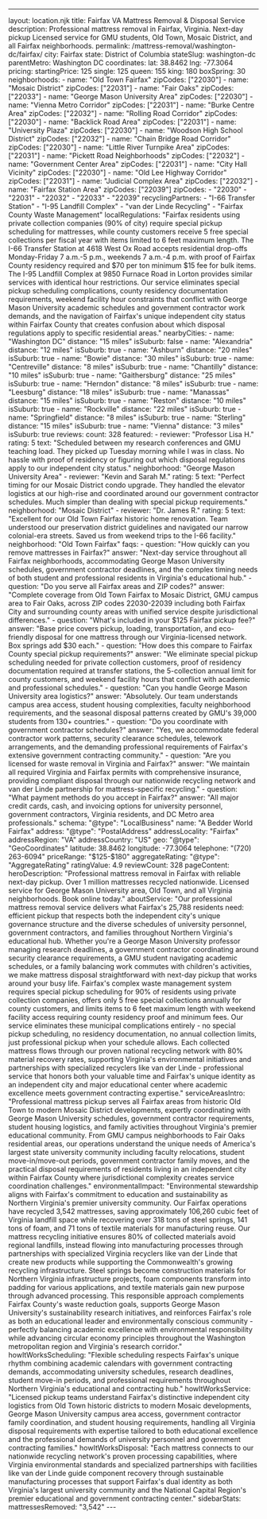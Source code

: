 ---
layout: location.njk
title: Fairfax VA Mattress Removal & Disposal Service
description: Professional mattress removal in Fairfax, Virginia. Next-day pickup Licensed service for GMU students, Old Town, Mosaic District, and all Fairfax neighborhoods.
permalink: /mattress-removal/washington-dc/fairfax/
city: Fairfax state: District of Columbia stateSlug: washington-dc parentMetro: Washington DC coordinates: lat: 38.8462 lng: -77.3064 pricing: startingPrice: 125 single: 125 queen: 155 king: 180 boxSpring: 30 neighborhoods: - name: "Old Town Fairfax" zipCodes: ["22030"] - name: "Mosaic District" zipCodes: ["22031"] - name: "Fair Oaks" zipCodes: ["22033"] - name: "George Mason University Area" zipCodes: ["22030"] - name: "Vienna Metro Corridor" zipCodes: ["22031"] - name: "Burke Centre Area" zipCodes: ["22032"] - name: "Rolling Road Corridor" zipCodes: ["22030"] - name: "Backlick Road Area" zipCodes: ["22031"] - name: "University Plaza" zipCodes: ["22030"] - name: "Woodson High School District" zipCodes: ["22032"] - name: "Chain Bridge Road Corridor" zipCodes: ["22030"] - name: "Little River Turnpike Area" zipCodes: ["22031"] - name: "Pickett Road Neighborhoods" zipCodes: ["22032"] - name: "Government Center Area" zipCodes: ["22031"] - name: "City Hall Vicinity" zipCodes: ["22030"] - name: "Old Lee Highway Corridor" zipCodes: ["22031"] - name: "Judicial Complex Area" zipCodes: ["22032"] - name: "Fairfax Station Area" zipCodes: ["22039"] zipCodes: - "22030" - "22031" - "22032" - "22033" - "22039" recyclingPartners: - "I-66 Transfer Station" - "I-95 Landfill Complex" - "van der Linde Recycling" - "Fairfax County Waste Management" localRegulations: "Fairfax residents using private collection companies (90% of city) require special pickup scheduling for mattresses, while county customers receive 5 free special collections per fiscal year with items limited to 6 feet maximum length. The I-66 Transfer Station at 4618 West Ox Road accepts residential drop-offs Monday-Friday 7 a.m.-5 p.m., weekends 7 a.m.-4 p.m. with proof of Fairfax County residency required and $70 per ton minimum $15 fee for bulk items. The I-95 Landfill Complex at 9850 Furnace Road in Lorton provides similar services with identical hour restrictions. Our service eliminates special pickup scheduling complications, county residency documentation requirements, weekend facility hour constraints that conflict with George Mason University academic schedules and government contractor work demands, and the navigation of Fairfax's unique independent city status within Fairfax County that creates confusion about which disposal regulations apply to specific residential areas." nearbyCities: - name: "Washington DC" distance: "15 miles" isSuburb: false - name: "Alexandria" distance: "12 miles" isSuburb: true - name: "Ashburn" distance: "20 miles" isSuburb: true - name: "Bowie" distance: "30 miles" isSuburb: true - name: "Centreville" distance: "8 miles" isSuburb: true - name: "Chantilly" distance: "10 miles" isSuburb: true - name: "Gaithersburg" distance: "25 miles" isSuburb: true - name: "Herndon" distance: "8 miles" isSuburb: true - name: "Leesburg" distance: "18 miles" isSuburb: true - name: "Manassas" distance: "15 miles" isSuburb: true - name: "Reston" distance: "10 miles" isSuburb: true - name: "Rockville" distance: "22 miles" isSuburb: true - name: "Springfield" distance: "8 miles" isSuburb: true - name: "Sterling" distance: "15 miles" isSuburb: true - name: "Vienna" distance: "3 miles" isSuburb: true reviews: count: 328 featured: - reviewer: "Professor Lisa H." rating: 5 text: "Scheduled between my research conferences and GMU teaching load. They picked up Tuesday morning while I was in class. No hassle with proof of residency or figuring out which disposal regulations apply to our independent city status." neighborhood: "George Mason University Area" - reviewer: "Kevin and Sarah M." rating: 5 text: "Perfect timing for our Mosaic District condo upgrade. They handled the elevator logistics at our high-rise and coordinated around our government contractor schedules. Much simpler than dealing with special pickup requirements." neighborhood: "Mosaic District" - reviewer: "Dr. James R." rating: 5 text: "Excellent for our Old Town Fairfax historic home renovation. Team understood our preservation district guidelines and navigated our narrow colonial-era streets. Saved us from weekend trips to the I-66 facility." neighborhood: "Old Town Fairfax" faqs: - question: "How quickly can you remove mattresses in Fairfax?" answer: "Next-day service throughout all Fairfax neighborhoods, accommodating George Mason University schedules, government contractor deadlines, and the complex timing needs of both student and professional residents in Virginia's educational hub." - question: "Do you serve all Fairfax areas and ZIP codes?" answer: "Complete coverage from Old Town Fairfax to Mosaic District, GMU campus area to Fair Oaks, across ZIP codes 22030-22039 including both Fairfax City and surrounding county areas with unified service despite jurisdictional differences." - question: "What's included in your $125 Fairfax pickup fee?" answer: "Base price covers pickup, loading, transportation, and eco-friendly disposal for one mattress through our Virginia-licensed network. Box springs add $30 each." - question: "How does this compare to Fairfax County special pickup requirements?" answer: "We eliminate special pickup scheduling needed for private collection customers, proof of residency documentation required at transfer stations, the 5-collection annual limit for county customers, and weekend facility hours that conflict with academic and professional schedules." - question: "Can you handle George Mason University area logistics?" answer: "Absolutely. Our team understands campus area access, student housing complexities, faculty neighborhood requirements, and the seasonal disposal patterns created by GMU's 39,000 students from 130+ countries." - question: "Do you coordinate with government contractor schedules?" answer: "Yes, we accommodate federal contractor work patterns, security clearance schedules, telework arrangements, and the demanding professional requirements of Fairfax's extensive government contracting community." - question: "Are you licensed for waste removal in Virginia and Fairfax?" answer: "We maintain all required Virginia and Fairfax permits with comprehensive insurance, providing compliant disposal through our nationwide recycling network and van der Linde partnership for mattress-specific recycling." - question: "What payment methods do you accept in Fairfax?" answer: "All major credit cards, cash, and invoicing options for university personnel, government contractors, Virginia residents, and DC Metro area professionals." schema: "@type": "LocalBusiness" name: "A Bedder World Fairfax" address: "@type": "PostalAddress" addressLocality: "Fairfax" addressRegion: "VA" addressCountry: "US" geo: "@type": "GeoCoordinates" latitude: 38.8462 longitude: -77.3064 telephone: "(720) 263-6094" priceRange: "$125-$180" aggregateRating: "@type": "AggregateRating" ratingValue: 4.9 reviewCount: 328 pageContent: heroDescription: "Professional mattress removal in Fairfax with reliable next-day pickup. Over 1 million mattresses recycled nationwide. Licensed service for George Mason University area, Old Town, and all Virginia neighborhoods. Book online today." aboutService: "Our professional mattress removal service delivers what Fairfax's 25,788 residents need: efficient pickup that respects both the independent city's unique governance structure and the diverse schedules of university personnel, government contractors, and families throughout Northern Virginia's educational hub. Whether you're a George Mason University professor managing research deadlines, a government contractor coordinating around security clearance requirements, a GMU student navigating academic schedules, or a family balancing work commutes with children's activities, we make mattress disposal straightforward with next-day pickup that works around your busy life. Fairfax's complex waste management system requires special pickup scheduling for 90% of residents using private collection companies, offers only 5 free special collections annually for county customers, and limits items to 6 feet maximum length with weekend facility access requiring county residency proof and minimum fees. Our service eliminates these municipal complications entirely - no special pickup scheduling, no residency documentation, no annual collection limits, just professional pickup when your schedule allows. Each collected mattress flows through our proven national recycling network with 80% material recovery rates, supporting Virginia's environmental initiatives and partnerships with specialized recyclers like van der Linde - professional service that honors both your valuable time and Fairfax's unique identity as an independent city and major educational center where academic excellence meets government contracting expertise." serviceAreasIntro: "Professional mattress pickup serves all Fairfax areas from historic Old Town to modern Mosaic District developments, expertly coordinating with George Mason University schedules, government contractor requirements, student housing logistics, and family activities throughout Virginia's premier educational community. From GMU campus neighborhoods to Fair Oaks residential areas, our operations understand the unique needs of America's largest state university community including faculty relocations, student move-in/move-out periods, government contractor family moves, and the practical disposal requirements of residents living in an independent city within Fairfax County where jurisdictional complexity creates service coordination challenges." environmentalImpact: "Environmental stewardship aligns with Fairfax's commitment to education and sustainability as Northern Virginia's premier university community. Our Fairfax operations have recycled 3,542 mattresses, saving approximately 106,260 cubic feet of Virginia landfill space while recovering over 318 tons of steel springs, 141 tons of foam, and 71 tons of textile materials for manufacturing reuse. Our mattress recycling initiative ensures 80% of collected materials avoid regional landfills, instead flowing into manufacturing processes through partnerships with specialized Virginia recyclers like van der Linde that create new products while supporting the Commonwealth's growing recycling infrastructure. Steel springs become construction materials for Northern Virginia infrastructure projects, foam components transform into padding for various applications, and textile materials gain new purpose through advanced processing. This responsible approach complements Fairfax County's waste reduction goals, supports George Mason University's sustainability research initiatives, and reinforces Fairfax's role as both an educational leader and environmentally conscious community - perfectly balancing academic excellence with environmental responsibility while advancing circular economy principles throughout the Washington metropolitan region and Virginia's research corridor." howItWorksScheduling: "Flexible scheduling respects Fairfax's unique rhythm combining academic calendars with government contracting demands, accommodating university schedules, research deadlines, student move-in periods, and professional requirements throughout Northern Virginia's educational and contracting hub." howItWorksService: "Licensed pickup teams understand Fairfax's distinctive independent city logistics from Old Town historic districts to modern Mosaic developments, George Mason University campus area access, government contractor family coordination, and student housing requirements, handling all Virginia disposal requirements with expertise tailored to both educational excellence and the professional demands of university personnel and government contracting families." howItWorksDisposal: "Each mattress connects to our nationwide recycling network's proven processing capabilities, where Virginia environmental standards and specialized partnerships with facilities like van der Linde guide component recovery through sustainable manufacturing processes that support Fairfax's dual identity as both Virginia's largest university community and the National Capital Region's premier educational and government contracting center." sidebarStats: mattressesRemoved: "3,542" ---